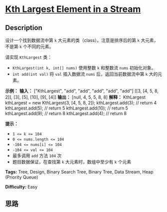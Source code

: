 # [Kth Largest Element in a Stream][title]

## Description

设计一个找到数据流中第 `k` 大元素的类（class）。注意是排序后的第 `k` 大元素，不是第 `k` 个不同的元素。

请实现 `KthLargest` 类：

  * `KthLargest(int k, int[] nums)` 使用整数 `k` 和整数流 `nums` 初始化对象。
  * `int add(int val)` 将 `val` 插入数据流 `nums` 后，返回当前数据流中第 `k` 大的元素。

**示例：**
            **输入：**    ["KthLargest", "add", "add", "add", "add", "add"]    [[3, [4, 5, 8, 2]], [3], [5], [10], [9], [4]]    **输出：**    [null, 4, 5, 5, 8, 8]        **解释：**    KthLargest kthLargest = new KthLargest(3, [4, 5, 8, 2]);    kthLargest.add(3);   // return 4    kthLargest.add(5);   // return 5    kthLargest.add(10);  // return 5    kthLargest.add(9);   // return 8    kthLargest.add(4);   // return 8    

**提示：**

  * `1 <= k <= 104`
  * `0 <= nums.length <= 104`
  * `-104 <= nums[i] <= 104`
  * `-104 <= val <= 104`
  * 最多调用 `add` 方法 `104` 次
  * 题目数据保证，在查找第 `k` 大元素时，数组中至少有 `k` 个元素


**Tags:** Tree, Design, Binary Search Tree, Binary Tree, Data Stream, Heap (Priority Queue)

**Difficulty:** Easy

## 思路

[title]: https://leetcode-cn.com/problems/kth-largest-element-in-a-stream

